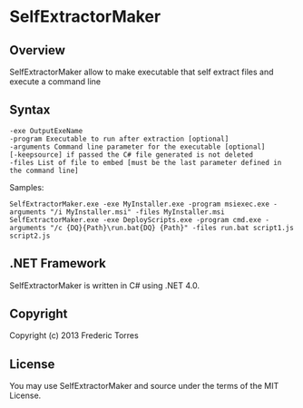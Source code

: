 ﻿# SelfExtractorMaker

## Overview
SelfExtractorMaker allow to make executable that self extract files
and execute a command line

## Syntax

    -exe OutputExeName 
    -program Executable to run after extraction [optional]
    -arguments Command line parameter for the executable [optional]
    [-keepsource] if passed the C# file generated is not deleted    
    -files List of file to embed [must be the last parameter defined in the command line]

Samples:

    SelfExtractorMaker.exe -exe MyInstaller.exe -program msiexec.exe -arguments "/i MyInstaller.msi" -files MyInstaller.msi
    SelfExtractorMaker.exe -exe DeployScripts.exe -program cmd.exe -arguments "/c {DQ}{Path}\run.bat{DQ} {Path}" -files run.bat script1.js script2.js

## .NET Framework
SelfExtractorMaker is written in C# using .NET 4.0.

## Copyright
Copyright (c) 2013 Frederic Torres

## License
You may use SelfExtractorMaker and source under the terms of the MIT License.